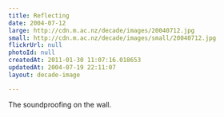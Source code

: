 ```yaml
---
title: Reflecting
date: 2004-07-12
large: http://cdn.m.ac.nz/decade/images/20040712.jpg
small: http://cdn.m.ac.nz/decade/images/small/20040712.jpg
flickrUrl: null
photoId: null
createdAt: 2011-01-30 11:07:16.018653
updatedAt: 2004-07-19 22:11:07
layout: decade-image

---
```

The soundproofing on the wall.
